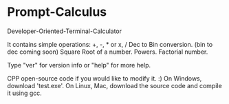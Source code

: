 # Prompt-Calculus
Developer-Oriented-Terminal-Calculator

It contains simple operations: +, -, * or x, /
Dec to Bin conversion. (bin to dec coming soon)
Square Root of a number.
Powers.
Factorial number.

Type "ver" for version info or "help" for more help.

CPP open-source code if you would like to modify it. :)
On Windows, download 'test.exe'.
On Linux, Mac, download the source code and compile it using gcc.
